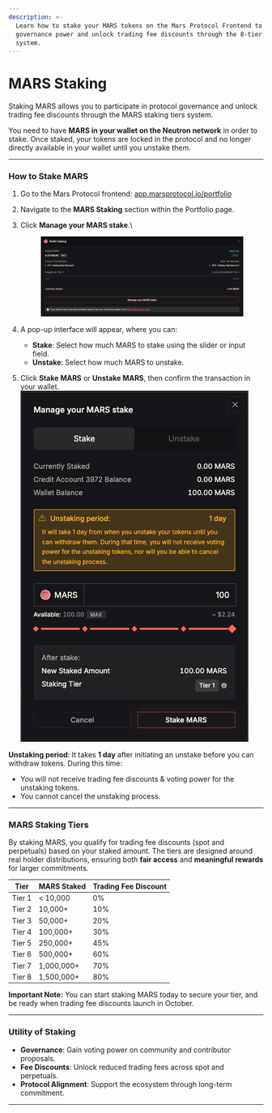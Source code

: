 ```yaml
---
description: >-
  Learn how to stake your MARS tokens on the Mars Protocol Frontend to gain
  governance power and unlock trading fee discounts through the 8-tier staking
  system.
---
```


# MARS Staking

Staking MARS allows you to participate in protocol governance and unlock trading fee discounts through the MARS staking tiers system.

You need to have **MARS in your wallet on the Neutron network** in order to stake. Once staked, your tokens are locked in the protocol and no longer directly available in your wallet until you unstake them.

***

### How to Stake MARS

1. Go to the Mars Protocol frontend: [app.marsprotocol.io/portfolio](https://app.marsprotocol.io/portfolio)
2. Navigate to the **MARS Staking** section within the Portfolio page.
3.  Click **Manage your MARS stake**.\


    <figure><img src="../.gitbook/assets/mars-staking.png" alt=""><figcaption></figcaption></figure>
4. A pop-up interface will appear, where you can:
   * **Stake**: Select how much MARS to stake using the slider or input field.
   * **Unstake**: Select how much MARS to unstake.
5. Click **Stake MARS** or **Unstake MARS**, then confirm the transaction in your wallet.\
   ![](../.gitbook/assets/stake-mars.png)

**Unstaking period**: It takes **1 day** after initiating an unstake before you can withdraw tokens. During this time:

* You will not receive trading fee discounts & voting power for the unstaking tokens.
* You cannot cancel the unstaking process.

***

### MARS Staking Tiers

By staking MARS, you qualify for trading fee discounts (spot and perpetuals) based on your staked amount. The tiers are designed around real holder distributions, ensuring both **fair access** and **meaningful rewards** for larger commitments.

| Tier   | MARS Staked | Trading Fee Discount |
| ------ | ----------- | -------------------- |
| Tier 1 | < 10,000    | 0%                   |
| Tier 2 | 10,000+     | 10%                  |
| Tier 3 | 50,000+     | 20%                  |
| Tier 4 | 100,000+    | 30%                  |
| Tier 5 | 250,000+    | 45%                  |
| Tier 6 | 500,000+    | 60%                  |
| Tier 7 | 1,000,000+  | 70%                  |
| Tier 8 | 1,500,000+  | 80%                  |

**Important Note:** You can start staking MARS today to secure your tier, and be ready when trading fee discounts launch in October.

***

### Utility of Staking

* **Governance**: Gain voting power on community and contributor proposals.
* **Fee Discounts**: Unlock reduced trading fees across spot and perpetuals.
* **Protocol Alignment**: Support the ecosystem through long-term commitment.

***
